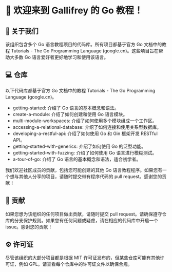 # 👋 欢迎来到 Gallifrey 的 Go 教程！
## 🧙 关于我们
该组织包含多个 Go 语言教程项目的代码库。所有项目都基于官方 Go 文档中的教程 Tutorials - The Go Programming Language (google.cn)。这些项目旨在帮助大多数 Go 语言爱好者更好地学习和使用该语言。

## 💻 仓库
以下代码库都基于官方 Go 文档中的教程 Tutorials - The Go Programming Language (google.cn)。

- getting-started: 介绍了 Go 语言的基本概念和语法。
- create-a-module: 介绍了如何创建和使用 Go 语言模块。
- multi-module-workspaces: 介绍了如何使用多个模块组成一个工作区。
- accessing-a-relational-database: 介绍了如何连接和使用关系型数据库。
- developing-a-restful-api: 介绍了如何使用 Go 和 Gin 框架开发 RESTful API。
- getting-started-with-generics: 介绍了如何使用 Go 的泛型功能。
- getting-started-with-fuzzing: 介绍了如何使用 Go 语言进行模糊测试。
- a-tour-of-go: 介绍了 Go 语言的基本概念和语法，适合初学者。

我们欢迎社区成员的贡献，包括您可能创建的其他 Go 语言教程程序。如果您有一个想与其他人分享的项目，请随时提交带有程序代码的 pull request。感谢您的贡献！

## 🌈 贡献
如果您想为该组织的任何项目做出贡献，请随时提交 pull request。请确保遵守仓库的分支保护规则。如果您有任何问题或疑虑，请在相应的代码库中开启一个 issue。感谢您的贡献！

## ⚙️ 许可证
尽管该组织的大部分项目都是根据 MIT 许可证发布的，但某些仓库可能有其他许可证，例如 GPL。请查看每个仓库中的许可证文件以确保合规。
